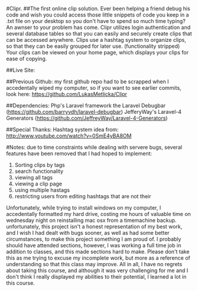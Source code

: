 #Clipr.
##The first online clip solution.
Ever been helping a friend debug his code and wish you could access those little snippets of code you keep in a .txt file on your desktop so you don't have to spend so much time typing?  An awnser to your problem has come.  Clipr utilizes login authentication and several database tables so that you can easily and securely create clips that can be accessed anywhere.  Clips use a hashtag system to organize clips, so that they can be easily grouped for later use. (functionality stripped) Your clips can be viewed on your home page, which displays your clips for ease of copying.

##Live Site:

##Previous Github:
my first github repo had to be scrapped when I accedentally wiped my computer, so if you want to see earlier commits, look here:
https://github.com/LukasMetlicka/Clipr

##Dependencies:
 Php's Laravel framework
 the Laravel Debugbar (https://github.com/barryvdh/laravel-debugbar)
 JefferyWay's Laravel-4 Generators (https://github.com/JeffreyWay/Laravel-4-Generators)
 
 ##Special Thanks:
 Hashtag system idea from: http://www.youtube.com/watch?v=0SmE4yBA8OM

#Notes:
due to time constraints while dealing with servere bugs, several features have been removed that I had hoped to implement:

1. Sorting clips by tags
2. search functionality
3. viewing all tags
4. viewing a clip page
5. using multiple hastags
6. restricting users from editing hashtags that are not their 

Unfortunately, while trying to install windows on my computer, I accedentally formatted my hard drive, costing me hours of valuable time on wednesday night on reinstalling mac osx from a timemachine backup.  unfortunately, this project isn't a honest representation of my best work, and I wish I had dealt with bugs sooner, as well as had some better circumstances, to make this project something I am proud of.  I probably should have attended sections, however, I was working a full time job in addition to classes, and this made sections hard to make.  Please don't take this as me trying to excuse my incomplete work, but more as a reference of understanding so that this class may improve.  All in all, I have no regrets about taking this course, and although it was very challenging for me and I don't think I really displayed my abilities to their potential, I learned a lot in this course.